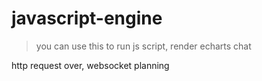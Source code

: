 # javascript-engine
>  you can use this to run js script, render echarts chat

http request over,  websocket planning
